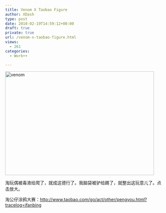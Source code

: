 ```yaml
---
title: Venom X Taobao Figure
author: XDash
type: post
date: 2010-02-19T14:59:12+00:00
draft: true
private: true
url: /venom-x-taobao-figure.html
views:
  - 261
categories:
  - Work++

---
```

[<img loading="lazy" decoding="async" class="alignnone size-full wp-image-2887" title="venom" src="http://www.fanbing.net/wp-content/uploads/2010/02/venom2.png" alt="venom" width="480" height="335" srcset="http://xdash.one/wp-content/uploads/2010/02/venom2.png 800w, http://xdash.one/wp-content/uploads/2010/02/venom2-500x348.png 500w" sizes="(max-width: 480px) 100vw, 480px" />][1]

淘玩偶被毒液给爬了，就成这德行了。我脑袋被驴给踢了，就整出这玩意儿了。点击放大。

淘公仔涂鸦大赛：<a href="http://www.taobao.com/go/act/other/pengyou.html?tracelog=ifanbing" target="_blank">http://www.taobao.com/go/act/other/pengyou.html?tracelog=ifanbing</a>

 [1]: http://www.fanbing.net/wp-content/uploads/2010/02/venom2.png